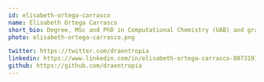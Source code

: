 ```yaml
---
id: elisabeth-ortega-carrasco
name: Elisabeth Ortega Carrasco
short_bio: Degree, MSc and PhD in Computational Chemistry (UAB) and graduated in Computer Science (UOC) working at Lead Molecular Desing as Field Applications Scientist and Product Owner. My first line of python code was 10 years ago, when I started my PhD. Now in my company I mostly code in C++ and Java, leaving python for my spare time and having fun with electronic devices.
photo: elisabeth-ortega-carrasco.png

twitter: https://twitter.com/draentropia
linkedin: https://www.linkedin.com/in/elisabeth-ortega-carrasco-8073191b/
github: https://github.com/draentropia
---
```

